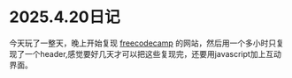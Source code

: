 # 2025.4.20日记

今天玩了一整天，晚上开始复现 [freecodecamp](https://www.freecodecamp.org/) 的网站，然后用一个多小时只复现了一个header,感觉要好几天才可以把这些复现完，还要用javascript加上互动界面。